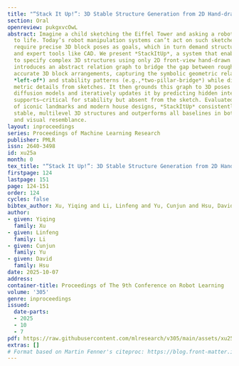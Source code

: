 ```yaml
---
title: "“Stack It Up!”: 3D Stable Structure Generation from 2D Hand-drawn Sketch"
section: Oral
openreview: pukgxvcOwL
abstract: Imagine a child sketching the Eiffel Tower and asking a robot to bring it
  to life. Today’s robot manipulation systems can’t act on such sketches directly—they
  require precise 3D block poses as goals, which in turn demand structural analysis
  and expert tools like CAD. We present *StackItUp*, a system that enables non-experts
  to specify complex 3D structures using only 2D front-view hand-drawn sketches. *StackItUp*
  introduces an abstract relation graph to bridge the gap between rough sketches and
  accurate 3D block arrangements, capturing the symbolic geometric relations (e.g.,
  *left-of*) and stability patterns (e.g.,*two-pillar-bridge*) while discarding noisy
  metric details from sketches. It then grounds this graph to 3D poses using compositional
  diffusion models and iteratively updates it by predicting hidden internal and rear
  supports—critical for stability but absent from the sketch. Evaluated on sketches
  of iconic landmarks and modern house designs, *StackItUp* consistently produces
  stable, multilevel 3D structures and outperforms all baselines in both stability
  and visual resemblance.
layout: inproceedings
series: Proceedings of Machine Learning Research
publisher: PMLR
issn: 2640-3498
id: xu25a
month: 0
tex_title: "“Stack It Up!”: 3D Stable Structure Generation from 2D Hand-drawn Sketch"
firstpage: 124
lastpage: 151
page: 124-151
order: 124
cycles: false
bibtex_author: Xu, Yiqing and Li, Linfeng and Yu, Cunjun and Hsu, David
author:
- given: Yiqing
  family: Xu
- given: Linfeng
  family: Li
- given: Cunjun
  family: Yu
- given: David
  family: Hsu
date: 2025-10-07
address:
container-title: Proceedings of The 9th Conference on Robot Learning
volume: '305'
genre: inproceedings
issued:
  date-parts:
  - 2025
  - 10
  - 7
pdf: https://raw.githubusercontent.com/mlresearch/v305/main/assets/xu25a/xu25a.pdf
extras: []
# Format based on Martin Fenner's citeproc: https://blog.front-matter.io/posts/citeproc-yaml-for-bibliographies/
---
```

